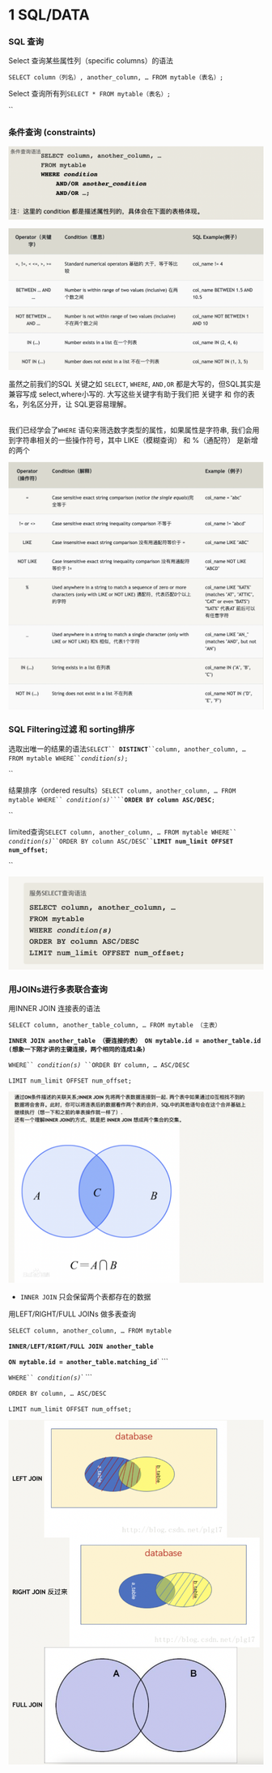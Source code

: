 # 1 SQL/DATA

### SQL 查询

Select 查询某些属性列（specific columns）的语法

`SELECT column（列名）, another_column, … FROM mytable（表名）;`

Select 查询所有列`SELECT * FROM mytable（表名）;`

``

### 条件查询 (constraints)

![](<../.gitbook/assets/截屏2022-07-30 下午8.41.55.png>)

![](<../.gitbook/assets/截屏2022-07-30 下午8.42.23.png>)

虽然之前我们的SQL 关键之如 `SELECT`, `WHERE`, `AND,OR` 都是大写的，但SQL其实是兼容写成 select,where小写的. 大写这些关键字有助于我们把 关键字 和 你的表名，列名区分开，让 SQL更容易理解。

\
我们已经学会了`WHERE` 语句来筛选数字类型的属性，如果属性是字符串, 我们会用到字符串相关的一些操作符号，其中 LIKE（模糊查询） 和 %（通配符） 是新增的两个

![](<../.gitbook/assets/截屏2022-07-30 下午8.58.49.png>)



### SQL Filtering过滤 和 sorting排序

选取出唯一的结果的语法`SELECT`` `**`DISTINCT`**` ``column, another_column, … FROM mytable WHERE`` `_`condition(s)`_`;`

``

结果排序（ordered results）`SELECT column, another_column, … FROM mytable WHERE`` `_`condition(s)`_` ```` `**`ORDER BY column ASC/DESC`**`;`

``

limited查询`SELECT column, another_column, … FROM mytable WHERE`` `_`condition(s)`_` ``ORDER BY column ASC/DESC`` `**`LIMIT num_limit OFFSET num_offset`**`;`

``

![](<../.gitbook/assets/截屏2022-08-01 下午7.52.24.png>)

### 用JOINs进行多表联合查询

用INNER JOIN 连接表的语法

`SELECT column, another_table_column, … FROM mytable （主表）`&#x20;

**`INNER JOIN another_table （要连接的表） ON mytable.id = another_table.id (想象一下刚才讲的主键连接，两个相同的连成1条)`**

&#x20;`WHERE`` `_`condition(s)`_` ``ORDER BY column, … ASC/DESC`&#x20;

`LIMIT num_limit OFFSET num_offset;`

![](<../.gitbook/assets/截屏2022-08-01 下午8.13.06.png>)

* `INNER JOIN` 只会保留两个表都存在的数据

用LEFT/RIGHT/FULL JOINs 做多表查询

`SELECT column, another_column, … FROM mytable`&#x20;

**`INNER/LEFT/RIGHT/FULL JOIN another_table`**

&#x20;**`ON mytable.id = another_table.matching_id`**` ```&#x20;

`WHERE`` `_`condition(s)`_` ```&#x20;

`ORDER BY column, … ASC/DESC`&#x20;

`LIMIT num_limit OFFSET num_offset;`

![](<../.gitbook/assets/截屏2022-08-01 下午8.38.11.png>)
